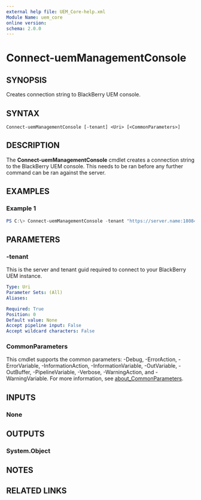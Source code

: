 ```yaml
---
external help file: UEM_Core-help.xml
Module Name: uem_core
online version:
schema: 2.0.0
---
```


# Connect-uemManagementConsole

## SYNOPSIS
Creates connection string to BlackBerry UEM console.

## SYNTAX

```
Connect-uemManagementConsole [-tenant] <Uri> [<CommonParameters>]
```

## DESCRIPTION
The **Connect-uemManagementConsole** cmdlet creates a connection string to the BlackBerry UEM console. This needs to be ran before any further command can be ran against the server.

## EXAMPLES

### Example 1
```powershell
PS C:\> Connect-uemManagementConsole -tenant "https://server.name:18084/tenantguid"
```

## PARAMETERS

### -tenant
This is the server and tenant guid required to connect to your BlackBerry UEM instance.

```yaml
Type: Uri
Parameter Sets: (All)
Aliases:

Required: True
Position: 0
Default value: None
Accept pipeline input: False
Accept wildcard characters: False
```

### CommonParameters
This cmdlet supports the common parameters: -Debug, -ErrorAction, -ErrorVariable, -InformationAction, -InformationVariable, -OutVariable, -OutBuffer, -PipelineVariable, -Verbose, -WarningAction, and -WarningVariable. For more information, see [about_CommonParameters](http://go.microsoft.com/fwlink/?LinkID=113216).

## INPUTS

### None

## OUTPUTS

### System.Object
## NOTES

## RELATED LINKS
